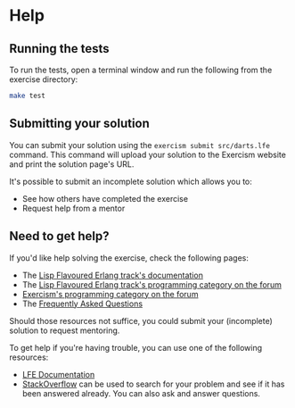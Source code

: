 # Help

## Running the tests

To run the tests, open a terminal window and run the following from the exercise directory:

```sh
make test
```

## Submitting your solution

You can submit your solution using the `exercism submit src/darts.lfe` command.
This command will upload your solution to the Exercism website and print the solution page's URL.

It's possible to submit an incomplete solution which allows you to:

- See how others have completed the exercise
- Request help from a mentor

## Need to get help?

If you'd like help solving the exercise, check the following pages:

- The [Lisp Flavoured Erlang track's documentation](https://exercism.org/docs/tracks/lfe)
- The [Lisp Flavoured Erlang track's programming category on the forum](https://forum.exercism.org/c/programming/lfe)
- [Exercism's programming category on the forum](https://forum.exercism.org/c/programming/5)
- The [Frequently Asked Questions](https://exercism.org/docs/using/faqs)

Should those resources not suffice, you could submit your (incomplete) solution to request mentoring.

To get help if you're having trouble, you can use one of the following resources:

- [LFE Documentation](http://docs.lfe.io/)
- [StackOverflow](http://stackoverflow.com/questions/tagged/lfe) can be used to search for your problem and see if it has been answered already. You can also ask and answer questions.